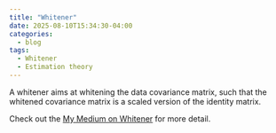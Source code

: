 ```yaml
---
title: "Whitener"
date: 2025-08-10T15:34:30-04:00
categories:
  - blog
tags:
  - Whitener
  - Estimation theory
---
```


A whitener aims at whitening the data covariance matrix, such that the whitened covariance matrix is a scaled version of the identity matrix.

Check out the [My Medium on Whitener] for more detail.

[My Medium on Whitener]: https://medium.com/@sianjin.mathworks/cram%C3%A9r-rao-lower-bound-206b526569f6

